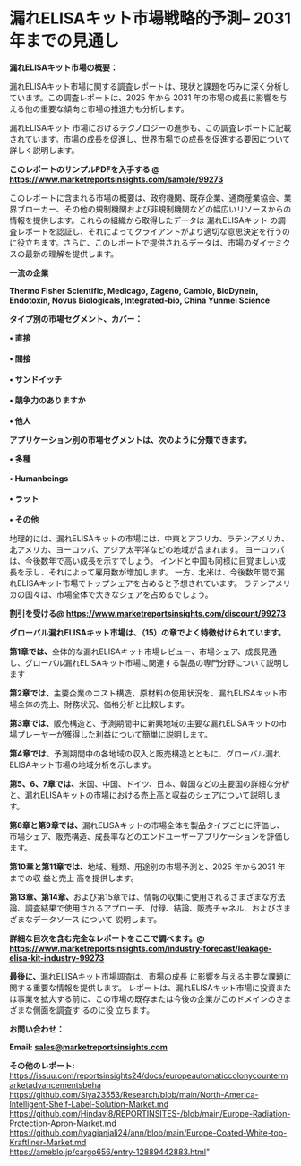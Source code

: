# 漏れELISAキット市場戦略的予測– 2031年までの見通し

<strong><b>漏れELISAキット市場の概要：</b></strong>

漏れELISAキット市場に関する調査レポートは、現状と課題を巧みに深く分析しています。この調査レポートは、2025 年から 2031 年の市場の成長に影響を与える他の重要な傾向と市場の推進力も分析します。

漏れELISAキット 市場におけるテクノロジーの進歩も、この調査レポートに記載されています。市場の成長を促進し、世界市場での成長を促進する要因について詳しく説明します。

<strong>このレポートのサンプルPDFを入手する @ <a href=https://www.marketreportsinsights.com/sample/99273>https://www.marketreportsinsights.com/sample/99273</a></strong>

このレポートに含まれる市場の概要は、政府機関、既存企業、通商産業協会、業界ブローカー、その他の規制機関および非規制機関などの幅広いリソースからの情報を提供します。これらの組織から取得したデータは 漏れELISAキット の調査レポートを認証し、それによってクライアントがより適切な意思決定を行うのに役立ちます。さらに、このレポートで提供されるデータは、市場のダイナミクスの最新の理解を提供します。

<strong>一流の企業</strong>

<strong><b>Thermo Fisher Scientific, Medicago, Zageno, Cambio, BioDynein, Endotoxin, Novus Biologicals, Integrated-bio, China Yunmei Science</b></strong>

<strong><b>タイプ別の市場セグメント、カバー：</b></strong>

<strong>• 直接<br><br>• 間接<br><br>• サンドイッチ<br><br>• 競争力のありますか<br><br>• 他人</strong>

<strong><b>アプリケーション別の市場セグメントは、次のように分類できます。</b></strong>

<strong>• 多種<br><br>•  Humanbeings<br><br>• ラット<br><br>• その他</strong>

 地理的には、漏れELISAキットの市場には、中東とアフリカ、ラテンアメリカ、北アメリカ、ヨーロッパ、アジア太平洋などの地域が含まれます。 ヨーロッパは、今後数年で高い成長を示すでしょう。 インドと中国も同様に目覚ましい成長を示し、それによって雇用数が増加します。 一方、北米は、今後数年間で漏れELISAキット市場でトップシェアを占めると予想されています。 ラテンアメリカの国々は、市場全体で大きなシェアを占めるでしょう。

<strong>割引を受ける@ <a href=https://www.marketreportsinsights.com/discount/99273>https://www.marketreportsinsights.com/discount/99273</a></strong>

<strong><b>グローバル漏れELISAキット市場は、（15）の章でよく特徴付けられています。</b></strong>

<strong><b>第</b></strong><strong><b>1章では、</b></strong>全体的な漏れELISAキット市場レビュー、市場シェア、成長見通し、グローバル漏れELISAキット市場に関連する製品の専門分野について説明します

<strong><b>第2章では、</b></strong>主要企業のコスト構造、原材料の使用状況を、漏れELISAキット市場全体の売上、財務状況、価格分析と比較します。

<strong><b>第3章では、</b></strong>販売構造と、予測期間中に新興地域の主要な漏れELISAキットの市場プレーヤーが獲得した利益について簡単に説明します。

<strong><b>第4章では、</b></strong>予測期間中の各地域の収入と販売構造とともに、グローバル漏れELISAキット市場の地域分析を示します。

<strong><b>第5、6、7章では、</b></strong>米国、中国、ドイツ、日本、韓国などの主要国の詳細な分析と、漏れELISAキットの市場における売上高と収益のシェアについて説明します。

<strong><b>第8章と第9章では、</b></strong>漏れELISAキットの市場全体を製品タイプごとに評価し、市場シェア、販売構造、成長率などのエンドユーザーアプリケーションを評価します。

<strong><b>第10章と第11章では、</b></strong>地域、種類、用途別の市場予測と、2025 年から2031 年までの収 益と売上 高を提供します。

<strong><b>第13章、第14章、</b></strong>および第15章では、情報の収集に使用されるさまざまな方法論、調査結果で使用されるアプローチ、付録、結論、販売チャネル、およびさまざまなデータソース について 説明します。

<strong>詳細な目次を含む完全なレポートをここで調べます。@ <a href=https://www.marketreportsinsights.com/industry-forecast/leakage-elisa-kit-industry-99273>https://www.marketreportsinsights.com/industry-forecast/leakage-elisa-kit-industry-99273</a></strong>

<strong><b>最後に、</b></strong>漏れELISAキット市場調査は、市場の成長 に影響を</a>与える主要な課題に関する重要な情報を提供します。 レポートは、漏れELISAキット市場に投資または事業を拡大する前に、この市場の既存または今後の企業がこのドメインのさまざまな側面を調査す るのに役 立ちます。

<strong><b>お問い合わせ：</b></strong>

<strong>Email: </strong><a href=mailto:sales@marketreportsinsights.com><strong>sales@marketreportsinsights.com</strong></a>

<strong>その他のレポート:</strong>
<br>
<a href=https://issuu.com/reportsinsights24/docs/europeautomaticcolonycountermarketadvancementsbeha>https://issuu.com/reportsinsights24/docs/europeautomaticcolonycountermarketadvancementsbeha</a>
<br>
<a href=https://github.com/Siya23553/Research/blob/main/North-America-Intelligent-Shelf-Label-Solution-Market.md>https://github.com/Siya23553/Research/blob/main/North-America-Intelligent-Shelf-Label-Solution-Market.md</a>
<br>
<a href=https://github.com/Hindavi8/REPORTINSITES-/blob/main/Europe-Radiation-Protection-Apron-Market.md>https://github.com/Hindavi8/REPORTINSITES-/blob/main/Europe-Radiation-Protection-Apron-Market.md</a>
<br>
<a href=https://github.com/tyagianjali24/ann/blob/main/Europe-Coated-White-top-Kraftliner-Market.md>https://github.com/tyagianjali24/ann/blob/main/Europe-Coated-White-top-Kraftliner-Market.md</a>
<br>
<a href=https://ameblo.jp/cargo656/entry-12889442883.html>https://ameblo.jp/cargo656/entry-12889442883.html</a>"
